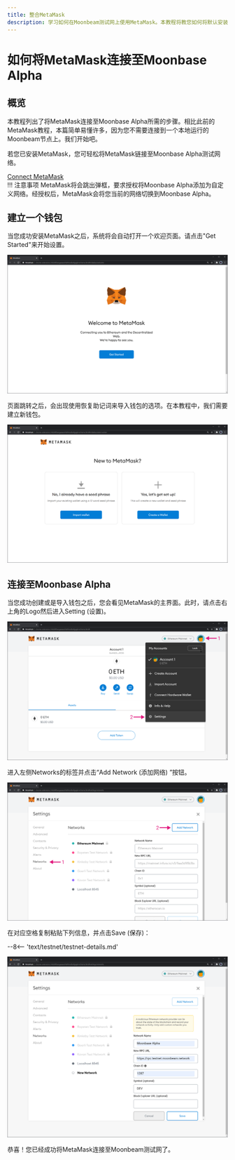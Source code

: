 ```yaml
---
title: 整合MetaMask
description: 学习如何在Moonbeam测试网上使用MetaMask。本教程将教您如何将默认安装的MetaMask连接至Moonbase Alpha。
---
```


# 如何将MetaMask连接至Moonbase Alpha

## 概览

本教程列出了将MetaMask连接至Moonbase Alpha所需的步骤。相比此前的MetaMask教程，本篇简单易懂许多，因为您不需要连接到一个本地运行的Moonbeam节点上。我们开始吧。

若您已安装MetaMask，您可轻松将MetaMask链接至Moonbase Alpha测试网络。

<div class="button-wrapper">
    <a href="#" class="md-button connectMetaMask">Connect MetaMask</a>
</div>
!!! 注意事项
    MetaMask将会跳出弹框，要求授权将Moonbase Alpha添加为自定义网络。经授权后，MetaMask会将您当前的网络切换到Moonbase Alpha。

## 建立一个钱包

当您成功安装MetaMask之后，系统将会自动打开一个欢迎页面。请点击"Get Started"来开始设置。

![MetaMask1](/images/testnet/testnet-metamask1.png)

页面跳转之后，会出现使用恢复助记词来导入钱包的选项。在本教程中，我们需要建立新钱包。

![MetaMask2](/images/testnet/testnet-metamask2.png)

## 连接至Moonbase Alpha

当您成功创建或是导入钱包之后，您会看见MetaMask的主界面。此时，请点击右上角的Logo然后进入Setting (设置)。

![MetaMask3](/images/testnet/testnet-metamask3.png)

进入左侧Networks的标签并点击“Add Network (添加网络) ”按钮。

![MetaMask4](/images/testnet/testnet-metamask4.png)

在对应空格复制粘贴下列信息，并点击Save (保存)：

--8<-- 'text/testnet/testnet-details.md'

![MetaMask5](/images/testnet/testnet-metamask5.png)

恭喜！您已经成功将MetaMask连接至Moonbeam测试网了。